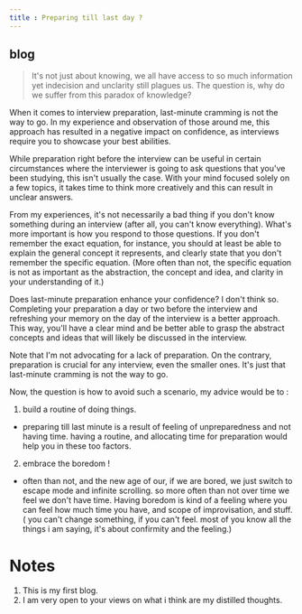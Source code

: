 ```yaml
---
title : Preparing till last day ? 
---
```


## blog

> It's not just about knowing, we all have access to so much information yet indecision and unclarity still plagues us. The question is, why do we suffer from this paradox of knowledge?

When it comes to interview preparation, last-minute cramming is not the way to go. In my experience and observation of those around me, this approach has resulted in a negative impact on confidence, as interviews require you to showcase your best abilities.

While preparation right before the interview can be useful in certain circumstances where the interviewer is going to ask questions that you've been studying, this isn't usually the case. With your mind focused solely on a few topics, it takes time to think more creatively and this can result in unclear answers.

From my experiences, it's not necessarily a bad thing if you don't know something during an interview (after all, you can't know everything). What's more important is how you respond to those questions. If you don't remember the exact equation, for instance, you should at least be able to explain the general concept it represents, and clearly state that you don't remember the specific equation. (More often than not, the specific equation is not as important as the abstraction, the concept and idea, and clarity in your understanding of it.)

Does last-minute preparation enhance your confidence? I don't think so. Completing your preparation a day or two before the interview and refreshing your memory on the day of the interview is a better approach. This way, you'll have a clear mind and be better able to grasp the abstract concepts and ideas that will likely be discussed in the interview.

Note that I'm not advocating for a lack of preparation. On the contrary, preparation is crucial for any interview, even the smaller ones. It's just that last-minute cramming is not the way to go.

Now, the question is how to avoid such a scenario, my advice would be to : 

1. build a routine of doing things. 
- preparing till last minute is a result of feeling of unpreparedness and not having time. having a routine, and allocating time for preparation would help you in these too factors. 

2. embrace the boredom !
- often than not, and the new age of our, if we are bored, we just switch to escape mode and infinite scrolling. so more often than not over time we feel we don't have time. Having boredom is kind of a feeling where you can feel how much time you have, and scope of improvisation, and stuff. ( you can't change something, if you can't feel. most of you know all the things i am saying, it's about confirmity and the feeling.)


# Notes 
1. This is my first blog.
2. I am very open to your views on what i think are my distilled thoughts.